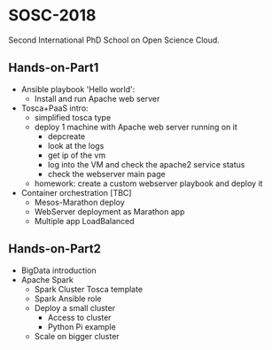# SOSC-2018

Second International PhD School on Open Science Cloud.

## Hands-on-Part1

- Ansible playbook 'Hello world':
  - Install and run Apache web server
- Tosca+PaaS intro:
  - simplified tosca type
  - deploy 1 machine with Apache web server running on it
    - depcreate
    - look at the logs
    - get ip of the vm
    - log into the VM and check the apache2 service status
    - check the webserver main page
  - homework: create a custom webserver playbook and deploy it
- Container orchestration [TBC]
  - Mesos-Marathon deploy
  - WebServer deployment as Marathon app
  - Multiple app LoadBalanced

## Hands-on-Part2

- BigData introduction
- Apache Spark
  - Spark Cluster Tosca template
  - Spark Ansible role
  - Deploy a small cluster
    - Access to cluster
    - Python Pi example
  - Scale on bigger cluster
